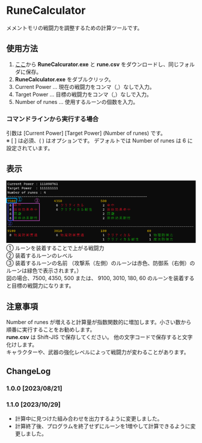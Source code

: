 # RuneCalculator
メメントモリの戦闘力を調整するための計算ツールです。

## 使用方法
1. [ここ](https://github.com/Taakunyan/RuneCalculator/releases/)から __RuneCalcurator.exe__ と __rune.csv__ をダウンロードし、同じフォルダに保存。
2. __RuneCalculator.exe__ をダブルクリック。
3. Current Power ... 現在の戦闘力をコンマ（,）なしで入力。
4. Target Power ... 目標の戦闘力をコンマ（,）なしで入力。
5. Number of runes ... 使用するルーンの個数を入力。

### コマンドラインから実行する場合
引数は [Current Power] [Target Power] (Number of runes) です。<br>
※ [ ] は必須、( ) はオプションです。 デフォルトでは Number of runes は 6 に設定されています。

## 表示
![img](cmd.png)<br>
① ルーンを装着することで上がる戦闘力<br>
② 装着するルーンのレベル<br>
③ 装着するルーンの名前 （攻撃系（左側）のルーンは赤色、防御系（右側）のルーンは緑色で表示されます。）<br>
図の場合、7500, 4350, 500  または、 9100, 3010, 180, 60  のルーンを装着すると目標の戦闘力になります。

## 注意事項
Number of runes が増えると計算量が指数関数的に増加します。小さい数から順番に実行することをお勧めします。<br>
__rune.csv__ は Shift-JIS で保存してください。 他の文字コードで保存すると文字化けします。<br>
キャラクターや、武器の強化レベルによって戦闘力が変わることがあります。

## ChangeLog
### 1.0.0 [2023/08/21]
### 1.1.0 [2023/10/29]
- 計算中に見つけた組み合わせを出力するように変更しました。
- 計算終了後、プログラムを終了せずにルーンを1増やして計算できるように変更しました。
